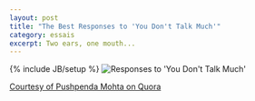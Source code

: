 ```yaml
---
layout: post
title: "The Best Responses to 'You Don't Talk Much'"
category: essais
excerpt: Two ears, one mouth...
---
```

{% include JB/setup %}
![Responses to 'You Don't Talk Much'](http://www.vincentbarr.com/assets/images/communication-response.png)

[Courtesy of Pushpenda Mohta on Quora](http://www.quora.com/Conversations/What-are-the-best-responses-to-you-dont-talk-much)

<a href="https://plus.google.com/+VincentBarr0?rel=author"></a>